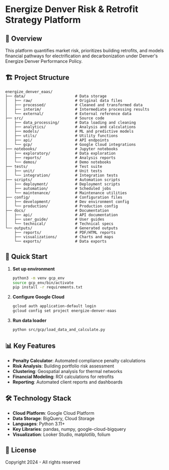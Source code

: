 # Energize Denver Risk & Retrofit Strategy Platform

## 🔎 Overview

This platform quantifies market risk, prioritizes building retrofits, and models financial pathways for electrification and decarbonization under Denver's Energize Denver Performance Policy.

## 🏗️ Project Structure

```
energize_denver_eaas/
├── data/                      # Data storage
│   ├── raw/                   # Original data files
│   ├── processed/             # Cleaned and transformed data
│   ├── interim/               # Intermediate processing results
│   └── external/              # External reference data
├── src/                       # Source code
│   ├── data_processing/       # Data loading and cleaning
│   ├── analytics/             # Analysis and calculations
│   ├── models/                # ML and predictive models
│   ├── utils/                 # Utility functions
│   ├── api/                   # API endpoints
│   └── gcp/                   # Google Cloud integrations
├── notebooks/                 # Jupyter notebooks
│   ├── exploratory/           # Data exploration
│   ├── reports/               # Analysis reports
│   └── demos/                 # Demo notebooks
├── tests/                     # Test suite
│   ├── unit/                  # Unit tests
│   └── integration/           # Integration tests
├── scripts/                   # Automation scripts
│   ├── deployment/            # Deployment scripts
│   ├── automation/            # Scheduled jobs
│   └── maintenance/           # Maintenance utilities
├── config/                    # Configuration files
│   ├── development/           # Dev environment config
│   └── production/            # Production config
├── docs/                      # Documentation
│   ├── api/                   # API documentation
│   ├── user_guide/            # User guides
│   └── technical/             # Technical specs
└── outputs/                   # Generated outputs
    ├── reports/               # PDF/HTML reports
    ├── visualizations/        # Charts and maps
    └── exports/               # Data exports
```

## 🚀 Quick Start

1. **Set up environment**
   ```bash
   python3 -m venv gcp_env
   source gcp_env/bin/activate
   pip install -r requirements.txt
   ```

2. **Configure Google Cloud**
   ```bash
   gcloud auth application-default login
   gcloud config set project energize-denver-eaas
   ```

3. **Run data loader**
   ```bash
   python src/gcp/load_data_and_calculate.py
   ```

## 📊 Key Features

- **Penalty Calculator**: Automated compliance penalty calculations
- **Risk Analysis**: Building portfolio risk assessment
- **Clustering**: Geospatial analysis for thermal networks
- **Financial Modeling**: ROI calculations for retrofits
- **Reporting**: Automated client reports and dashboards

## 🛠️ Technology Stack

- **Cloud Platform**: Google Cloud Platform
- **Data Storage**: BigQuery, Cloud Storage
- **Languages**: Python 3.11+
- **Key Libraries**: pandas, numpy, google-cloud-bigquery
- **Visualization**: Looker Studio, matplotlib, folium

## 📝 License

Copyright 2024 - All rights reserved
